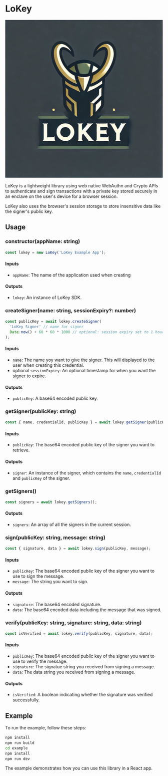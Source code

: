 # LoKey

![LoKey](https://github.com/orbs-network/lokey/blob/main/src/images/lokey-logo2.png?raw=true)

LoKey is a lightweight library using web native WebAuthn and Crypto APIs to authenticate and sign transactions with a private key stored securely in an enclave on the user's device for a browser session.

LoKey also uses the browser's session storage to store insensitive data like the signer's public key.

## Usage

### constructor(appName: string)

```javascript
const lokey = new LoKey('LoKey Example App');
```

#### Inputs

- `appName`: The name of the application used when creating

#### Outputs

- `lokey`: An instance of LoKey SDK.

### createSigner(name: string, sessionExpiry?: number)

```javascript
const publicKey = await lokey.createSigner(
  'LoKey Signer' // name for signer
  Date.now() + 60 * 60 * 1000 // optional: session expiry set to 1 hour
);
```

#### Inputs

- `name`: The name yoy want to give the signer. This will displayed to the user when creating this credential.
- optional `sessionExpiry`: An optional timestamp for when you want the signer to expire.

#### Outputs

- `publicKey`: A base64 encoded public key.

### getSigner(publicKey: string)

```javascript
const { name, credentialId, publicKey } = await lokey.getSigner(publicKey);
```

#### Inputs

- `publicKey`: The base64 encoded public key of the signer you want to retrieve.

#### Outputs

- `signer`: An instance of the signer, which contains the `name`, `credentialId` and `publicKey` of the signer.

### getSigners()

```javascript
const signers = await lokey.getSigners();
```

#### Outputs

- `signers`: An array of all the signers in the current session.

### sign(publicKey: string, message: string)

```javascript
const { signature, data } = await lokey.sign(publicKey, message);
```

#### Inputs

- `publicKey`: The base64 encoded public key of the signer you want to use to sign the message.
- `message`: The string you want to sign.

#### Outputs

- `signature`: The base64 encoded signature.
- `data`: The base64 encoded data including the message that was signed.

### verify(publicKey: string, signature: string, data: string)

```javascript
const isVerified = await lokey.verify(publicKey, signature, data);
```

#### Inputs

- `publicKey`: The base64 encoded public key of the signer you want to use to verify the message.
- `signature`: The signatue string you received from signing a message.
- `data`: The data string you received from signing a message.

#### Outputs

- `isVerified`: A boolean indicating whether the signature was verified successfully.

## Example

To run the example, follow these steps:

```bash
npm install
npm run build
cd example
npm install
npm run dev
```

The example demonstrates how you can use this library in a React app.
